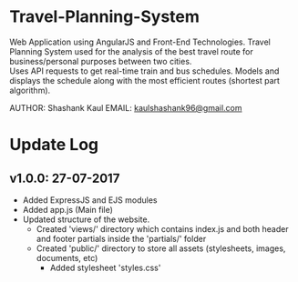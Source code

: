 # Travel-Planning-System
Web Application using AngularJS and Front-End Technologies. 
Travel Planning System used for the analysis of the best travel route for business/personal purposes between two cities.  
Uses API requests to get real-time train and bus schedules. 
Models and displays the schedule along with the most efficient routes (shortest part algorithm).

AUTHOR: Shashank Kaul
EMAIL: kaulshashank96@gmail.com


# Update Log


## v1.0.0: 27-07-2017

- Added ExpressJS and EJS modules
- Added app.js (Main file)
- Updated structure of the website. 
	- Created 'views/' directory which contains index.js and both header and footer partials inside the 'partials/' folder
	- Created 'public/' directory to store all assets (stylesheets, images, documents, etc)
		- Added stylesheet 'styles.css'




